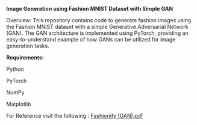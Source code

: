 **Image Generation using Fashion MNIST Dataset with Simple GAN**

Overview:
This repository contains code to generate fashion images using the Fashion MNIST dataset with a simple Generative Adversarial Network (GAN). The GAN architecture is implemented using PyTorch, providing an easy-to-understand example of how GANs can be utilized for image generation tasks.

**Requirements:**

Python 

PyTorch

NumPy

Matplotlib


For Reference visit the following :
      [Fashionify (GAN).pdf](https://github.com/manninookala/Fashionify/files/14761647/Fashionify.GAN.pdf)


